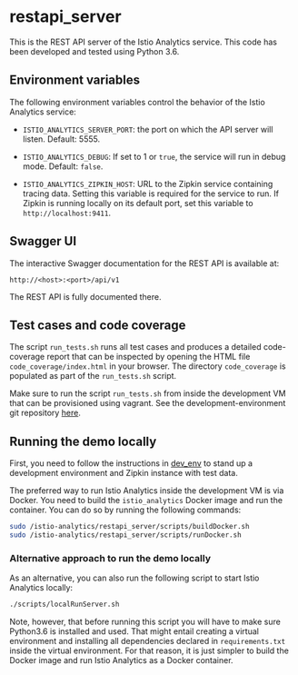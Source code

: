 # restapi_server

This is the REST API server of the Istio Analytics service. This code has been developed and tested
using Python 3.6.

## Environment variables

The following environment variables control the behavior of the Istio Analytics service:

* `ISTIO_ANALYTICS_SERVER_PORT`: the port on which the API server will listen. Default: 5555.

* `ISTIO_ANALYTICS_DEBUG`: If set to 1 or `true`, the service will run in debug mode. Default: `false`.

* `ISTIO_ANALYTICS_ZIPKIN_HOST`: URL to the Zipkin service containing tracing data. Setting this variable is required for the service to run. If Zipkin is running locally on its default port, set this variable to `http://localhost:9411`.

## Swagger UI

The interactive Swagger documentation for the REST API is available at:

```
http://<host>:<port>/api/v1
```

The REST API is fully documented there.

## Test cases and code coverage

The script `run_tests.sh` runs all test cases and produces a detailed code-coverage report that can be inspected by opening the HTML file `code_coverage/index.html` in your browser. The directory `code_coverage` is populated as part of the `run_tests.sh` script.

Make sure to run the script `run_tests.sh` from inside the development VM that can be provisioned using vagrant. See the development-environment git repository [here](https://github.ibm.com/istio-analytics/dev_env).

## Running the demo locally

First, you need to follow the instructions in [dev_env](https://github.ibm.com/istio-analytics/dev_env/) to stand up a development environment and Zipkin instance with test data.

The preferred way to run Istio Analytics inside the development VM is via Docker. You need to build the `istio_analytics` Docker image and run the container. You can do so by running the following commands:

```bash
sudo /istio-analytics/restapi_server/scripts/buildDocker.sh
sudo /istio-analytics/restapi_server/scripts/runDocker.sh
```

### Alternative approach to run the demo locally

As an alternative, you can also run the following script to start Istio Analytics locally:
```bash
./scripts/localRunServer.sh
```

Note, however, that before running this script you will have to make sure Python3.6 is installed and used. That might entail creating a virtual environment and installing all dependencies declared in `requirements.txt` inside the virtual environment. For that reason, it is just simpler to build the Docker image and run Istio Analytics as a Docker container.